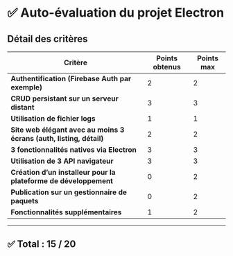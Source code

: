 # ✅ Auto-évaluation du projet Electron

## Détail des critères

| Critère                                                                                                  | Points obtenus | Points max |
|----------------------------------------------------------------------------------------------------------|----------------|------------|
| **Authentification (Firebase Auth par exemple)**                                                         | 2              | 2          |
| **CRUD persistant sur un serveur distant**                                                               | 3              | 3          |
| **Utilisation de fichier logs**                                                                          | 1              | 1          |
| **Site web élégant avec au moins 3 écrans (auth, listing, détail)**                                      | 2              | 2          |
| **3 fonctionnalités natives via Electron**                                                               | 3              | 3          |
| **Utilisation de 3 API navigateur**                                                                      | 3              | 3          |
| **Création d’un installeur pour la plateforme de développement**                                         | 0              | 2          |
| **Publication sur un gestionnaire de paquets**                                                           | 0              | 2          |
| **Fonctionnalités supplémentaires**                                                                      | 1              | 2          |

---

## ✅ Total : **15 / 20**
